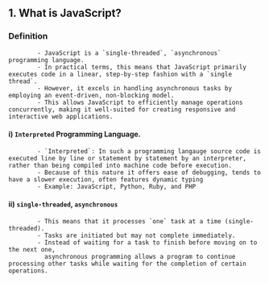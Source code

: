 ## 1. What is JavaScript?

### Definition

            - JavaScript is a `single-threaded`, `asynchronous` programming language.
            - In practical terms, this means that JavaScript primarily executes code in a linear, step-by-step fashion with a `single thread`.
            - However, it excels in handling asynchronous tasks by employing an event-driven, non-blocking model.
            - This allows JavaScript to efficiently manage operations concurrently, making it well-suited for creating responsive and interactive web applications.

#### i) `Interpreted` Programming Language.

            - `Interpreted`: In such a programming langauge source code is  executed line by line or statement by statement by an interpreter, rather than being compiled into machine code before execution.
            - Because of this nature it offers ease of debugging, tends to have a slower execution, often features dynamic typing
            - Example: JavaScript, Python, Ruby, and PHP

#### ii) `single-threaded`, `asynchronous`

            - This means that it processes `one` task at a time (single-threaded).
            - Tasks are initiated but may not complete immediately.
            - Instead of waiting for a task to finish before moving on to the next one, 
              asynchronous programming allows a program to continue processing other tasks while waiting for the completion of certain operations.
